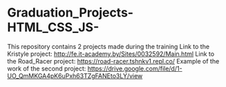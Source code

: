 # Graduation_Projects-HTML_CSS_JS-

This repository contains 2 projects made during the training
Link to the Kristyle project: http://fe.it-academy.by/Sites/0032592/Main.html
Link to the Road_Racer project: https://road-racer.tshnkv1.repl.co/
Example of the work of the second project: https://drive.google.com/file/d/1-UO_QmMKGA4pK6uPxh63TZgFANEto3LY/view
